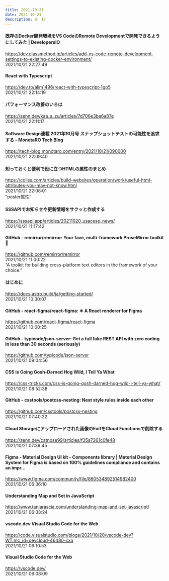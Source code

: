 ```yaml
---
title: 2021-10-21
date: 2021-10-21
description: B! 17
---
```


#### 既存のDocker開発環境をVS CodeのRemote Developmentで開発できるようにしてみた | DevelopersIO
https://dev.classmethod.jp/articles/add-vs-code-remote-development-settings-to-existing-docker-environment/<br>
2021/10/21 22:27:49<br>


#### React with Typescript
https://dev.to/alim1496/react-with-typescript-1gp5<br>
2021/10/21 22:14:19<br>


#### パフォーマンス改善のいろは
https://zenn.dev/kaa_a_zu/articles/7d706e3ba6a87e<br>
2021/10/21 22:11:17<br>


#### Software Design連載 2021年10月号 スナップショットテストの可能性を追求する - MonotaRO Tech Blog
https://tech-blog.monotaro.com/entry/2021/10/21/090000<br>
2021/10/21 22:09:40<br>


#### 知っておくと便利で役に立つHTMLの属性のまとめ
https://coliss.com/articles/build-websites/operation/work/useful-html-attributes-you-may-not-know.html<br>
2021/10/21 22:08:01<br>
“poster属性”


#### SSSAPIでお知らせや更新情報をサクッと作成する
https://sssapi.app/articles/20211020_usacese_news/<br>
2021/10/21 11:17:42<br>


#### GitHub - remirror/remirror: Your fave, multi-framework ProseMirror toolkit 🎉
https://github.com/remirror/remirror<br>
2021/10/21 11:00:22<br>
“A toolkit for building cross-platform text editors in the framework of your choice.”


#### はじめに
https://docs.astro.build/ja/getting-started/<br>
2021/10/21 10:30:07<br>


#### GitHub - react-figma/react-figma: ⚛️ A React renderer for Figma
https://github.com/react-figma/react-figma<br>
2021/10/21 10:00:25<br>


#### GitHub - typicode/json-server: Get a full fake REST API with zero coding in less than 30 seconds (seriously)
https://github.com/typicode/json-server<br>
2021/10/21 09:04:56<br>


#### CSS is Going Gosh-Darned Hog Wild, I Tell Ya What
https://css-tricks.com/css-is-going-gosh-darned-hog-wild-i-tell-ya-what/<br>
2021/10/21 08:52:38<br>


#### GitHub - csstools/postcss-nesting: Nest style rules inside each other
https://github.com/csstools/postcss-nesting<br>
2021/10/21 07:40:22<br>


#### Cloud Storageにアップロードされた画像のExifをCloud Functionsで削除する
https://zenn.dev/catnose99/articles/f35a7261c0fe48<br>
2021/10/21 07:39:45<br>


#### Figma - Material Design UI kit - Components library | Material Design System for Figma is based on 100% guidelines compliance and contains an impr...
https://www.figma.com/community/file/880534892514982400<br>
2021/10/21 06:36:10<br>


#### Understanding Map and Set in JavaScript
https://www.taniarascia.com/understanding-map-and-set-javascript/<br>
2021/10/21 06:33:24<br>


#### vscode.dev Visual Studio Code for the Web
https://code.visualstudio.com/blogs/2021/10/20/vscode-dev?WT.mc_id=devcloud-46480-cxa<br>
2021/10/21 06:10:53<br>


#### Visual Studio Code for the Web
https://vscode.dev/<br>
2021/10/21 06:08:09<br>


